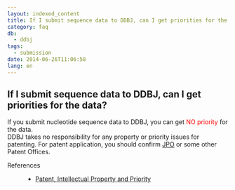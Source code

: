 ```yaml
---
layout: indexed_content
title: If I submit sequence data to DDBJ, can I get priorities for the data?
category: faq
db:
  - ddbj
tags: 
  - submission
date: 2014-06-26T11:06:58
lang: en
---
```


## If I submit sequence data to DDBJ, can I get priorities for the data?

<p>If you submit nucleotide sequence data to DDBJ, you can get
  <font color="#ff0000">NO priority</font> for the data. <br>DDBJ takes no responsibility for any property or priority issues for patenting. For patent application, you should confirm <a href="http://www.jpo.go.jp/indexj.htm">JPO</a> or some other Patent Offices. </p>
<dl><dt>References</dt>
  <dd>
    <ul>
      <li><a href="/policies-e.html#ownership">Patent, Intellectual Property and Priority</a></li>
    </ul>
  </dd>
</dl>